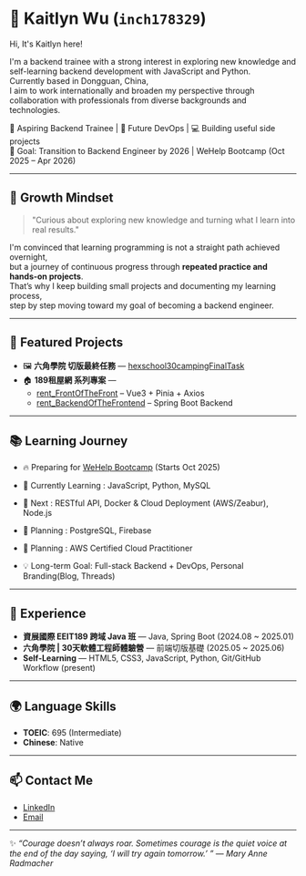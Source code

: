 # 🌟 Kaitlyn Wu (`inch178329`)

Hi, It's Kaitlyn here!

I'm a backend trainee with a strong interest in exploring new knowledge and self-learning backend development with JavaScript and Python.  
Currently based in Dongguan, China,   
I aim to work internationally and broaden my perspective through collaboration with professionals from diverse backgrounds and technologies.

🌱 Aspiring Backend Trainee | 🚀 Future DevOps | 💻 Building useful side projects  
🎯 Goal: Transition to Backend Engineer by 2026 | WeHelp Bootcamp (Oct 2025 – Apr 2026)

---

## 🌱 Growth Mindset
> "Curious about exploring new knowledge and turning what I learn into real results."

I'm convinced that learning programming is not a straight path achieved overnight,  
but a journey of continuous progress through **repeated practice and hands-on projects**.  
That’s why I keep building small projects and documenting my learning process,  
step by step moving toward my goal of becoming a backend engineer.  

---

## 📌 Featured Projects
- 🖼️ **六角學院 切版最終任務** —  [hexschool30campingFinalTask](https://github.com/inch178329/hexschool30campingFinalTask)
- 🏠 **189租屋網 系列專案** —
  - [rent_FrontOfTheFront](https://github.com/winston20000511/rent_FrontOfTheFront) – Vue3 + Pinia + Axios  
  - [rent_BackendOfTheFrontend](https://github.com/winston20000511/rent_BackendOfTheFrontend) – Spring Boot Backend

---

## 📚 Learning Journey
- 🔥 Preparing for [WeHelp Bootcamp](https://wehelp.tw/) (Starts Oct 2025)  
- 📘 Currently Learning : JavaScript, Python, MySQL
- 🐳 Next : RESTful API, Docker & Cloud Deployment (AWS/Zeabur), Node.js
- 🐘 Planning : PostgreSQL, Firebase
- 📝 Planning : AWS Certified Cloud Practitioner  

- 💡 Long-term Goal: Full-stack Backend + DevOps, Personal Branding(Blog, Threads)

---

## 🧩 Experience
- **資展國際 EEIT189 跨域 Java 班** — Java, Spring Boot (2024.08 ~ 2025.01)  
- **六角學院 | 30天軟體工程師體驗營** — 前端切版基礎 (2025.05 ~ 2025.06)  
- **Self-Learning** —   HTML5, CSS3, JavaScript, Python, Git/GitHub Workflow (present)

---

## 🌍 Language Skills
- **TOEIC**: 695 (Intermediate)
- **Chinese**: Native  

---

## 📫 Contact Me
- [LinkedIn](https://www.linkedin.com/in/kaitlynwuuu/)  
- [Email](mailto:carol98569@gmail.com)  

---

✨ *“Courage doesn’t always roar. Sometimes courage is the quiet voice at the end of the day saying, ‘I will try again tomorrow.’ ”*  — *Mary Anne Radmacher*  
